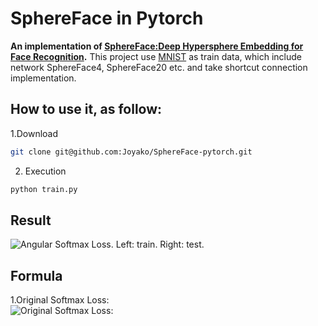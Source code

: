 # SphereFace in Pytorch

**An implementation of [SphereFace:Deep Hypersphere Embedding for Face Recognition](https://arxiv.org/abs/1704.08063).**
This project use [MNIST](https://github.com/Joyako/SphereFace-pytorch/tree/master/data/MNIST) as train data, which include 
network SphereFace4, SphereFace20 etc. and take shortcut connection implementation.

## How to use it, as follow:
1.Download
```bash
git clone git@github.com:Joyako/SphereFace-pytorch.git
```
    
2. Execution
```bash
python train.py
```

## Result
![Angular Softmax Loss. Left: train. Right: test.]()


## Formula
1.Original Softmax Loss:  
![Original Softmax Loss:](https://github.com/Joyako/SphereFace-pytorch/blob/master/data/formalu/Screen%20Shot%202019-03-31%20at%2011.29.07%20AM.png)


    